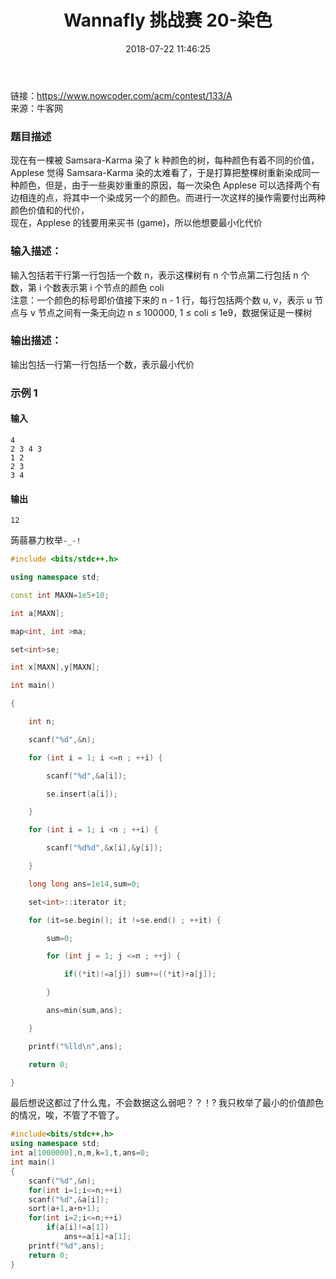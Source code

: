 ﻿---
title: Wannafly 挑战赛 20-染色
date: 2018-07-22 11:46:25
lastmod: 2018-07-22 11:46:25
tags:
  - ACM
  - Nowcoder
  - C++
  - C
categories:
  - ACM
---

链接：https://www.nowcoder.com/acm/contest/133/A  
来源：牛客网

### 题目描述

现在有一棵被 Samsara-Karma 染了 k 种颜色的树，每种颜色有着不同的价值，Applese 觉得 Samsara-Karma 染的太难看了，于是打算把整棵树重新染成同一种颜色，但是，由于一些奥妙重重的原因，每一次染色 Applese 可以选择两个有边相连的点，将其中一个染成另一个的颜色。而进行一次这样的操作需要付出两种颜色价值和的代价，  
现在，Applese 的钱要用来买书 (game)，所以他想要最小化代价

### 输入描述：

输入包括若干行第一行包括一个数 n，表示这棵树有 n 个节点第二行包括 n 个数，第 i 个数表示第 i 个节点的颜色 coli  
注意：一个颜色的标号即价值接下来的 n - 1 行，每行包括两个数 u, v，表示 u 节点与 v 节点之间有一条无向边 n ≤ 100000, 1 ≤ coli ≤ 1e9，数据保证是一棵树

### 输出描述：

输出包括一行第一行包括一个数，表示最小代价

### 示例 1

#### 输入

    4
    2 3 4 3
    1 2
    2 3
    3 4

#### 输出

    12

蒟蒻暴力枚举`-_-!`

```cpp
#include <bits/stdc++.h>

using namespace std;

const int MAXN=1e5+10;

int a[MAXN];

map<int, int >ma;

set<int>se;

int x[MAXN],y[MAXN];

int main()

{

    int n;

    scanf("%d",&n);

    for (int i = 1; i <=n ; ++i) {

        scanf("%d",&a[i]);

        se.insert(a[i]);

    }

    for (int i = 1; i <n ; ++i) {

        scanf("%d%d",&x[i],&y[i]);

    }

    long long ans=1e14,sum=0;

    set<int>::iterator it;

    for (it=se.begin(); it !=se.end() ; ++it) {

        sum=0;

        for (int j = 1; j <=n ; ++j) {

            if((*it)!=a[j]) sum+=((*it)+a[j]);

        }

        ans=min(sum,ans);

    }

    printf("%lld\n",ans);

    return 0;

}
```

最后想说这都过了什么鬼，不会数据这么弱吧？？！? 我只枚举了最小的价值颜色的情况，唉，不管了不管了。

```cpp
#include<bits/stdc++.h>
using namespace std;
int a[1000000],n,m,k=1,t,ans=0;
int main()
{
    scanf("%d",&n);
    for(int i=1;i<=n;++i)
    scanf("%d",&a[i]);
    sort(a+1,a+n+1);
    for(int i=2;i<=n;++i)
        if(a[i]!=a[1])
            ans+=a[i]+a[1];
    printf("%d",ans);
    return 0;
}
```
